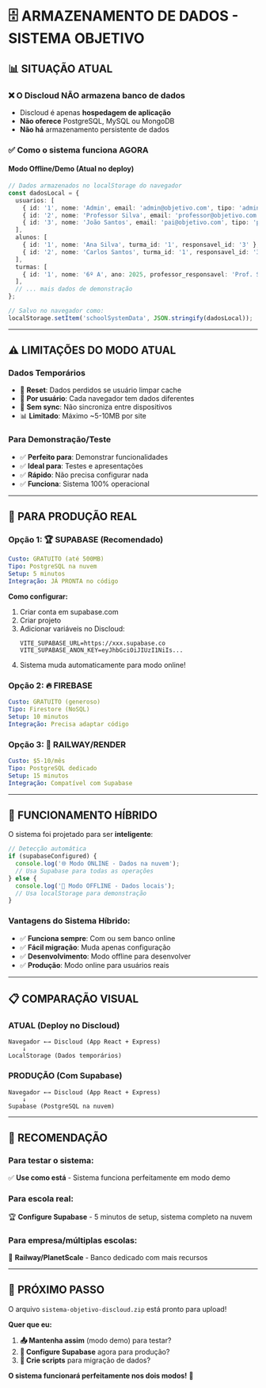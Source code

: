 # 🗄️ ARMAZENAMENTO DE DADOS - SISTEMA OBJETIVO

## 📊 **SITUAÇÃO ATUAL**

### ❌ **O Discloud NÃO armazena banco de dados**
- Discloud é apenas **hospedagem de aplicação**
- **Não oferece** PostgreSQL, MySQL ou MongoDB
- **Não há** armazenamento persistente de dados

### ✅ **Como o sistema funciona AGORA**

#### **Modo Offline/Demo (Atual no deploy)**
```typescript
// Dados armazenados no localStorage do navegador
const dadosLocal = {
  usuarios: [
    { id: '1', nome: 'Admin', email: 'admin@objetivo.com', tipo: 'admin' },
    { id: '2', nome: 'Professor Silva', email: 'professor@objetivo.com', tipo: 'professor' },
    { id: '3', nome: 'João Santos', email: 'pai@objetivo.com', tipo: 'pai' }
  ],
  alunos: [
    { id: '1', nome: 'Ana Silva', turma_id: '1', responsavel_id: '3' },
    { id: '2', nome: 'Carlos Santos', turma_id: '1', responsavel_id: '3' }
  ],
  turmas: [
    { id: '1', nome: '6º A', ano: 2025, professor_responsavel: 'Prof. Silva' }
  ],
  // ... mais dados de demonstração
};

// Salvo no navegador como:
localStorage.setItem('schoolSystemData', JSON.stringify(dadosLocal));
```

---

## ⚠️ **LIMITAÇÕES DO MODO ATUAL**

### **Dados Temporários**
- 🔄 **Reset**: Dados perdidos se usuário limpar cache
- 👤 **Por usuário**: Cada navegador tem dados diferentes
- 📱 **Sem sync**: Não sincroniza entre dispositivos
- 📊 **Limitado**: Máximo ~5-10MB por site

### **Para Demonstração/Teste**
- ✅ **Perfeito para**: Demonstrar funcionalidades
- ✅ **Ideal para**: Testes e apresentações
- ✅ **Rápido**: Não precisa configurar nada
- ✅ **Funciona**: Sistema 100% operacional

---

## 🚀 **PARA PRODUÇÃO REAL**

### **Opção 1: 🏆 SUPABASE (Recomendado)**
```yaml
Custo: GRATUITO (até 500MB)
Tipo: PostgreSQL na nuvem
Setup: 5 minutos
Integração: JÁ PRONTA no código
```

**Como configurar:**
1. Criar conta em supabase.com
2. Criar projeto
3. Adicionar variáveis no Discloud:
   ```
   VITE_SUPABASE_URL=https://xxx.supabase.co
   VITE_SUPABASE_ANON_KEY=eyJhbGciOiJIUzI1NiIs...
   ```
4. Sistema muda automaticamente para modo online!

### **Opção 2: 🔥 FIREBASE**
```yaml
Custo: GRATUITO (generoso)
Tipo: Firestore (NoSQL)
Setup: 10 minutos
Integração: Precisa adaptar código
```

### **Opção 3: 🐘 RAILWAY/RENDER**
```yaml
Custo: $5-10/mês
Tipo: PostgreSQL dedicado
Setup: 15 minutos
Integração: Compatível com Supabase
```

---

## 🔄 **FUNCIONAMENTO HÍBRIDO**

O sistema foi projetado para ser **inteligente**:

```typescript
// Detecção automática
if (supabaseConfigured) {
  console.log('🌐 Modo ONLINE - Dados na nuvem');
  // Usa Supabase para todas as operações
} else {
  console.log('💾 Modo OFFLINE - Dados locais');
  // Usa localStorage para demonstração
}
```

### **Vantagens do Sistema Híbrido:**
- ✅ **Funciona sempre**: Com ou sem banco online
- ✅ **Fácil migração**: Muda apenas configuração
- ✅ **Desenvolvimento**: Modo offline para desenvolver
- ✅ **Produção**: Modo online para usuários reais

---

## 📋 **COMPARAÇÃO VISUAL**

### **ATUAL (Deploy no Discloud)**
```
Navegador ←→ Discloud (App React + Express)
    ↓
LocalStorage (Dados temporários)
```

### **PRODUÇÃO (Com Supabase)**
```
Navegador ←→ Discloud (App React + Express)
    ↓
Supabase (PostgreSQL na nuvem)
```

---

## 🎯 **RECOMENDAÇÃO**

### **Para testar o sistema:**
✅ **Use como está** - Sistema funciona perfeitamente em modo demo

### **Para escola real:**
🏆 **Configure Supabase** - 5 minutos de setup, sistema completo na nuvem

### **Para empresa/múltiplas escolas:**
💼 **Railway/PlanetScale** - Banco dedicado com mais recursos

---

## 🚀 **PRÓXIMO PASSO**

O arquivo `sistema-objetivo-discloud.zip` está pronto para upload!

**Quer que eu:**
1. **📤 Mantenha assim** (modo demo) para testar?
2. **🔧 Configure Supabase** agora para produção?
3. **📝 Crie scripts** para migração de dados?

**O sistema funcionará perfeitamente nos dois modos!** 🎉